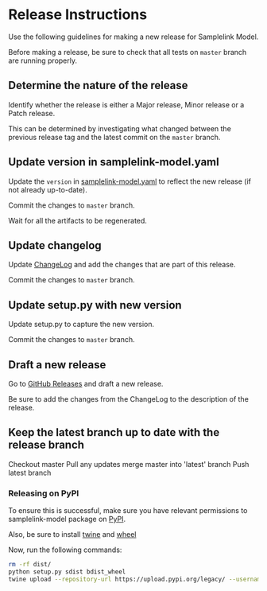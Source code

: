 # Release Instructions

Use the following guidelines for making a new release for Samplelink Model.

Before making a release, be sure to check that all tests on `master` branch are running properly.


## Determine the nature of the release

Identify whether the release is either a Major release, Minor release or a Patch release.

This can be determined by investigating what changed between the previous release tag
and the latest commit on the `master` branch.


## Update version in samplelink-model.yaml

Update the `version` in [samplelink-model.yaml]() to reflect the new release (if not already up-to-date).

Commit the changes to `master` branch.

Wait for all the artifacts to be regenerated.


## Update changelog

Update [ChangeLog]() and add the changes that are part of this release.

Commit the changes to `master` branch.


## Update setup.py with new version

Update setup.py to capture the new version.

Commit the changes to `master` branch.


## Draft a new release

Go to [GitHub Releases](https://github.com/linkmodel/samplelink-model/releases) and draft a new release.

Be sure to add the changes from the ChangeLog to the description of the release.


## Keep the latest branch up to date with the release branch

Checkout master
Pull any updates
merge master into 'latest' branch
Push latest branch

### Releasing on PyPI

To ensure this is successful, make sure you have relevant permissions to samplelink-model package on [PyPI](https://pypi.org/project/samplelink-model/).

Also, be sure to install [twine](https://pypi.org/project/twine/) and [wheel](https://pypi.org/project/wheel/)

Now, run the following commands:

```sh
rm -rf dist/
python setup.py sdist bdist_wheel
twine upload --repository-url https://upload.pypi.org/legacy/ --username PYPI_USERNAME dist/*
```
